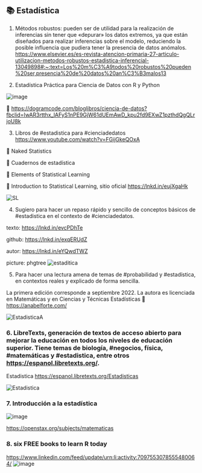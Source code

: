 ## 📚 Estadística 

1.	Métodos robustos: pueden ser de utilidad para la realización de inferencias sin tener que «depurar» los datos extremos, ya que están diseñados para realizar inferencias sobre el modelo, reduciendo la posible influencia que pudiera tener la presencia de datos anómalos. https://www.elsevier.es/es-revista-atencion-primaria-27-articulo-utilizacion-metodos-robustos-estadistica-inferencial-13049898#:~:text=Los%20m%C3%A9todos%20robustos%20pueden%20ser,presencia%20de%20datos%20an%C3%B3malos13


2. Estadística Práctica para Ciencia de Datos con R y Python

![image](https://user-images.githubusercontent.com/82233779/211324715-39d5f0b1-c8fc-430e-9435-60c6c3d7162b.png)

🔗 https://dogramcode.com/bloglibros/ciencia-de-datos?fbclid=IwAR3rtthx_lAFyS1nPE9GjW61dUEmAwD_kpu2fd9EXwZ1pzthdQgQLrjoU8k

3. Libros de #estadistica para #cienciadedatos https://www.youtube.com/watch?v=FGijGkeQOxA 

📘 Naked Statistics

📗 Cuadernos de estadística

📙 Elements of Statistical Learning

📒 Introduction to Statistical Learning, sitio oficial https://lnkd.in/eujXgaHk 

![SL](https://user-images.githubusercontent.com/82233779/214580622-de26d293-f849-4652-bc13-2226bec69089.PNG)


4. Sugiero para hacer un repaso rápido y sencillo de conceptos básicos de #estadistica en el contexto de #cienciadedatos.

texto: https://lnkd.in/evcPDhTe

github: https://lnkd.in/exqERUdZ

autor: https://lnkd.in/eYQwdTWZ

picture: phgtree 
![estaditica](https://user-images.githubusercontent.com/82233779/217120726-c70cd988-1983-4667-89f0-f03cf5b63900.jpg)

5. Para hacer una lectura amena de temas de #probabilidad y #estadística, en contextos reales y explicado de forma sencilla.

La primera edición corresponde a septiembre 2022. La autora es licenciada en Matemáticas y en Ciencias y Técnicas Estadísticas 🔗 https://anabelforte.com/


![EstadisticaA](https://user-images.githubusercontent.com/82233779/218484547-a048ea9b-5d5e-4e99-9e56-ea5a554f74c7.JPG)

### 6. LibreTexts, generación de textos de acceso abierto para mejorar la educación en todos los niveles de educación superior. Tiene temas de biología, #negocios, física, #matemáticas y #estadistica, entre otros https://espanol.libretexts.org/.
Estadistica https://espanol.libretexts.org/Estadisticas 

![Estadistica](https://user-images.githubusercontent.com/82233779/223190248-0f074d6f-3f6d-4c75-ba7c-4462358e947e.JPG)

### 7. Introducción a la estadística 
![image](https://github.com/EvelynOr/Publicaciones/assets/82233779/28e799c2-214d-4031-9bf5-6591c2c7a056)

https://openstax.org/subjects/matematicas

### 8. six FREE books to learn R today
https://www.linkedin.com/feed/update/urn:li:activity:7097553078555480064/ 
![image](https://github.com/EvelynOr/Publicaciones/assets/82233779/d83f298a-ef18-4180-9f16-af7d2b2de0f6)


